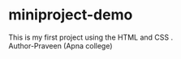 # miniproject-demo
This is my first project using the HTML and CSS .
<br>
Author-Praveen (Apna college)


